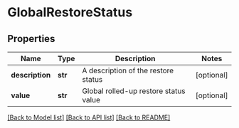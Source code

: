# GlobalRestoreStatus

## Properties
Name | Type | Description | Notes
------------ | ------------- | ------------- | -------------
**description** | **str** | A description of the restore status | [optional] 
**value** | **str** | Global rolled-up restore status value | [optional] 

[[Back to Model list]](../README.md#documentation-for-models) [[Back to API list]](../README.md#documentation-for-api-endpoints) [[Back to README]](../README.md)

